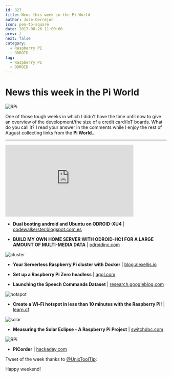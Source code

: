 ```yaml
---
id: 827
title: News this week in the Pi World
author: Jose Cerrejon
icon: pen-to-square
date: 2017-08-26 11:00:00
prev: /
next: false
category:
  - Raspberry PI
  - ODROID
tag:
  - Raspberry PI
  - ODROID
---
```


# News this week in the Pi World

![RPi](/images/2017/08/rpi.png)

One of those tough weeks in which I didn't have the time until now to give  an overview of the development/the size of a credit card/IoT boards. What do you call it? I read your answer in the comments while I enjoy the rest of August collecting links from the **Pi World**...

- - -
<iframe width="400" height="225" src="https://www.youtube.com/embed/wbx4bDK9pCE?rel=0" frameborder="0" allowfullscreen></iframe>

* **Dual booting android and Ubuntu on ODROID-XU4** | [codewalkerster.blogspot.com.es](https://codewalkerster.blogspot.com.es/2017/08/dual-booting-android-and-ubuntu-on.html)

* **BUILD MY OWN HOME SERVER WITH ODROID-HC1 FOR A LARGE AMOUNT OF MULTI-MEDIA DATA** | [odroidinc.com](https://odroidinc.com/blogs/news/build-my-own-home-server-with-odroid-hc1-for-a-large-amount-of-multi-media-data1st-step)

![cluster](/images/2017/08/cluster.png)

* **Your Serverless Raspberry Pi cluster with Docker** | [blog.alexellis.io](https://blog.alexellis.io/your-serverless-raspberry-pi-cluster/)

* **Set up a Raspberry Pi Zero headless** | [aggl.com](https://www.gaggl.com/2017/08/set-up-a-raspberry-pi-zero-headless/)

* **Launching the Speech Commands Dataset** | [research.googleblog.com](https://research.googleblog.com/2017/08/launching-speech-commands-dataset.html)

![hotspot](/images/2017/08/hotspot.png)

* **Create a Wi-Fi hotspot in less than 10 minutes with the Raspberry Pi!** | [learn.cf](http://www.learn.cf/2017/08/create-wi-fi-hotspot-in-less-than-10.html)

![solar](/images/2017/08/solar.png)

* **Measuring the Solar Eclipse - A Raspberry Pi Project** | [switchdoc.com](http://www.switchdoc.com/2017/08/measuring-the-solar-eclipse-a-raspberry-pi-project/)

![RPi](/images/2017/08/rpi.png)

* **PiCorder**  | [hackaday.com](http://hackaday.com/2017/08/18/picorder-raspberry-pi-stands-in-for-stone-knives-and-bearskins/)

Tweet of the week thanks to [@UnixToolTip](https://twitter.com/UnixToolTip):




Happy weekend!
